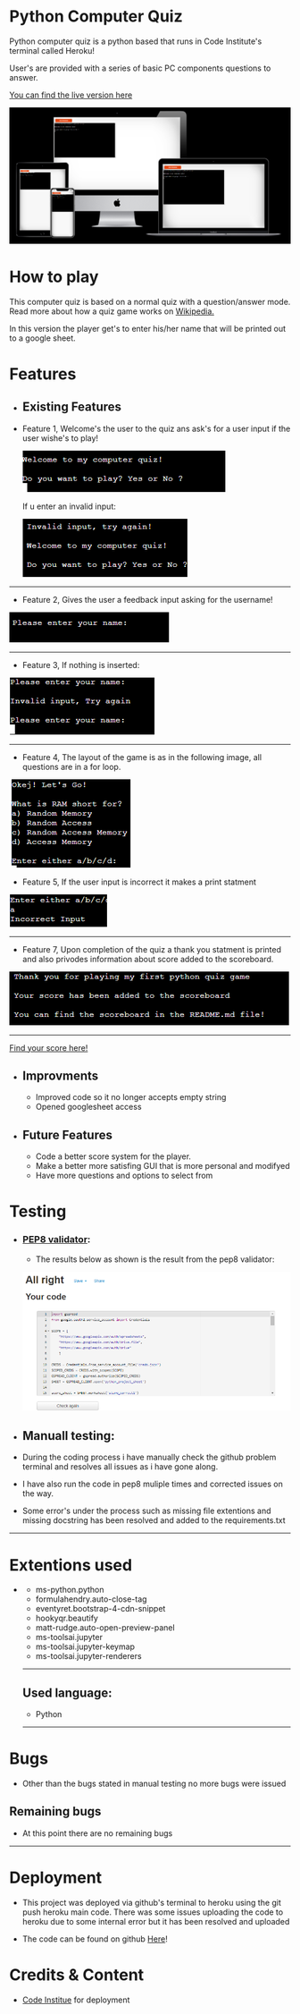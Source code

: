 # Python Computer Quiz
Python computer quiz is a python based that runs in Code Institute's terminal called Heroku!

User's are provided with a series of basic PC components questions to answer.

[You can find the live version here](https://pythonport.herokuapp.com/)

![This is an image](/assets/img/multimock.png)




# How to play
This computer quiz is based on a normal quiz with a question/answer mode. Read more about how a quiz game works on [Wikipedia.](https://en.wikipedia.org/wiki/Quiz)

In this version the player get's to enter his/her name that will be printed out to a google sheet.

# Features
 - ## Existing Features
   
  - Feature 1, Welcome's the user to the quiz ans ask's for a user input if the user wishe's to play!

    ![This is an image](/assets/img/1.png)

    If u enter an invalid input:  

    ![This is an image](/assets/img/2.png)

  ---
   - Feature 2, Gives the user a feedback input asking for the username!

   ![This is an image](/assets/img/3.png)

  ---

  - Feature 3, If nothing is inserted:

  ![This is an image](/assets/img/4.png)

  ---

  - Feature 4, The layout of the game is as in the following image, all questions are in a for loop.

  ![This is an image](/assets/img/5.png)

  
- Feature 5, If the user input is incorrect it makes a print statment

![This is an image](/assets/img/6.png)

---
  - Feature 7, Upon completion of the quiz a thank you statment is printed and also privodes information about score added to the scoreboard.

  ![This is an image](/assets/img/7.png)

  ---
  [Find your score here!](https://docs.google.com/spreadsheets/d/1GGLH-pgg8WNgVzy9pfpcduKy-JZNHxvIZTF92gPKmI0/edit#gid=1089875769)

- ## Improvments
    - Improved code so it no longer accepts empty string
    - Opened googlesheet access

- ## Future Features
    - Code a better score system for the player.
    - Make a better more satisfing GUI that is more personal and modifyed
    - Have more questions and options to select from 

# Testing
 - ### [PEP8 validator](http://pep8online.com/):

   - The results below as shown is the result from the pep8 validator:
   
   ![This is an image](/assets/img/pep8val.png)

  - ## Manuall testing:
   - During the coding process i have manually check the github problem terminal and resolves all issues as i have gone along.
   - I have also run the code in pep8 muliple times and corrected issues on the way.
   - Some error's under the process such as missing file extentions and missing docstring has been resolved and added to the requirements.txt
  ---
# Extentions used
  - - ms-python.python
    - formulahendry.auto-close-tag
    - eventyret.bootstrap-4-cdn-snippet
    - hookyqr.beautify
    - matt-rudge.auto-open-preview-panel
    - ms-toolsai.jupyter
    - ms-toolsai.jupyter-keymap
    - ms-toolsai.jupyter-renderers
    ---
    ## Used language:
      - Python
      ---
 
 # Bugs
  - Other than the bugs stated in manual testing no more bugs were issued
## Remaining bugs
  - At this point there are no remaining bugs
---

 # Deployment

 - This project was deployed via github's terminal to heroku using the git push heroku main code. There was some issues uploading the code to heroku due to some internal error but it has been resolved and uploaded

  - The code can be found on github [Here](https://github.com/Kollecollier/Pyhton_portfolio3)!

 # Credits & Content
 - [Code Institue](https://codeinstitute.net/se/) for deployment